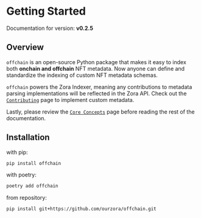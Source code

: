 # Getting Started

Documentation for version: **v0.2.5**

## Overview

`offchain` is an open-source Python package that makes it easy to index both **onchain and offchain** NFT metadata.
Now anyone can define and standardize the indexing of custom NFT metadata schemas.

`offchain` powers the Zora Indexer, meaning any contributions to metadata parsing implementations will be reflected in the Zora API.
Check out the [`Contributing`](./contributing/guidelines.md) page to implement custom metadata.

Lastly, please review the [`Core Concepts`](./concepts.md) page before reading the rest of the documentation.

## Installation

with pip:

```bash
pip install offchain
```

with poetry:

```bash
poetry add offchain
```

from repository:

```bash
pip install git+https://github.com/ourzora/offchain.git
```

<br/>

